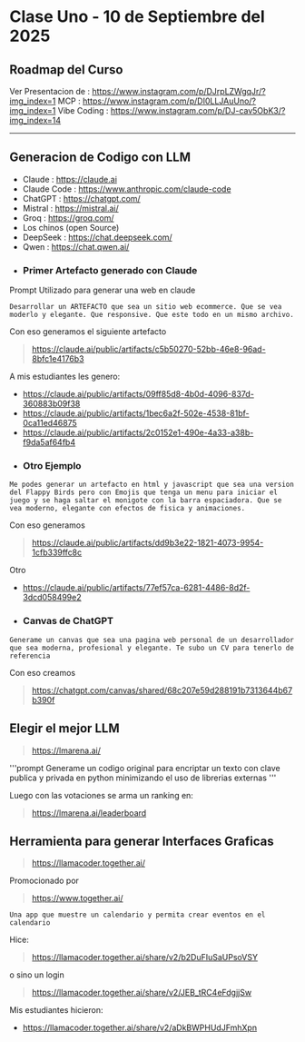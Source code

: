 # Clase Uno - 10 de Septiembre del 2025
 
## Roadmap del Curso

Ver Presentacion de : https://www.instagram.com/p/DJrpLZWgqJr/?img_index=1
MCP : https://www.instagram.com/p/DI0LLJAuUno/?img_index=1
Vibe Coding : https://www.instagram.com/p/DJ-cav5ObK3/?img_index=14

---

## Generacion de Codigo con LLM

* Claude : https://claude.ai
* Claude Code : https://www.anthropic.com/claude-code
* ChatGPT : https://chatgpt.com/
* Mistral : https://mistral.ai/
* Groq : https://groq.com/
* Los chinos (open Source)
 * DeepSeek : https://chat.deepseek.com/
 * Qwen : https://chat.qwen.ai/

- ### Primer Artefacto generado con Claude

Prompt Utilizado para generar una web en claude
```prompt
Desarrollar un ARTEFACTO que sea un sitio web ecommerce. Que se vea moderlo y elegante. Que responsive. Que este todo en un mismo archivo. 
```
Con eso generamos el siguiente artefacto
> https://claude.ai/public/artifacts/c5b50270-52bb-46e8-96ad-8bfc1e4176b3

A mis estudiantes les genero:
* https://claude.ai/public/artifacts/09ff85d8-4b0d-4096-837d-360883b09f38
* https://claude.ai/public/artifacts/1bec6a2f-502e-4538-81bf-0ca11ed46875
* https://claude.ai/public/artifacts/2c0152e1-490e-4a33-a38b-f9da5af64fb4

- ### Otro Ejemplo

```prompt
Me podes generar un artefacto en html y javascript que sea una version del Flappy Birds pero con Emojis que tenga un menu para iniciar el juego y se haga saltar el monigote con la barra espaciadora. Que se vea moderno, elegante con efectos de fisica y animaciones.
```
Con eso generamos
> https://claude.ai/public/artifacts/dd9b3e22-1821-4073-9954-1cfb339ffc8c

Otro 
* https://claude.ai/public/artifacts/77ef57ca-6281-4486-8d2f-3dcd058499e2

- ### Canvas de ChatGPT

```prompt
Generame un canvas que sea una pagina web personal de un desarrollador que sea moderna, profesional y elegante. Te subo un CV para tenerlo de referencia
```
Con eso creamos
> https://chatgpt.com/canvas/shared/68c207e59d288191b7313644b67b390f

## Elegir el mejor LLM

> https://lmarena.ai/

'''prompt
Generame un codigo original para encriptar un texto con clave publica y privada en python minimizando el uso de librerias externas
'''

Luego con las votaciones se arma un ranking en: 

> https://lmarena.ai/leaderboard

## Herramienta para generar Interfaces Graficas

> https://llamacoder.together.ai/

Promocionado por 

> https://www.together.ai/

```
Una app que muestre un calendario y permita crear eventos en el calendario
```
Hice:
> https://llamacoder.together.ai/share/v2/b2DuFIuSaUPsoVSY

o sino un login
> https://llamacoder.together.ai/share/v2/JEB_tRC4eFdgjjSw

Mis estudiantes hicieron:
* https://llamacoder.together.ai/share/v2/aDkBWPHUdJFmhXpn
